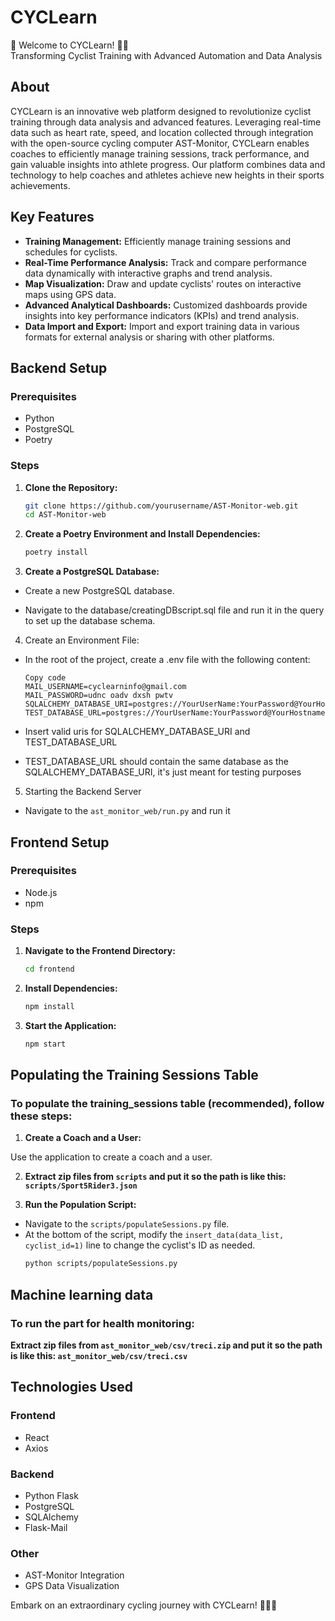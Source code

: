 # CYCLearn

🚴 Welcome to CYCLearn! 🚴‍♂️  
Transforming Cyclist Training with Advanced Automation and Data Analysis

## About

CYCLearn is an innovative web platform designed to revolutionize cyclist training through data analysis and advanced features. Leveraging real-time data such as heart rate, speed, and location collected through integration with the open-source cycling computer AST-Monitor, CYCLearn enables coaches to efficiently manage training sessions, track performance, and gain valuable insights into athlete progress. Our platform combines data and technology to help coaches and athletes achieve new heights in their sports achievements.

## Key Features

- **Training Management:** Efficiently manage training sessions and schedules for cyclists.
- **Real-Time Performance Analysis:** Track and compare performance data dynamically with interactive graphs and trend analysis.
- **Map Visualization:** Draw and update cyclists' routes on interactive maps using GPS data.
- **Advanced Analytical Dashboards:** Customized dashboards provide insights into key performance indicators (KPIs) and trend analysis.
- **Data Import and Export:** Import and export training data in various formats for external analysis or sharing with other platforms.

## Backend Setup

### Prerequisites

- Python
- PostgreSQL
- Poetry

### Steps

1. **Clone the Repository:**
   ```bash
   git clone https://github.com/yourusername/AST-Monitor-web.git
   cd AST-Monitor-web
2. **Create a Poetry Environment and Install Dependencies:**

   ```bash
   poetry install
3. **Create a PostgreSQL Database:**

- Create a new PostgreSQL database.

- Navigate to the database/creatingDBscript.sql file and run it in the query to set up the database schema.

4. Create an Environment File:

- In the root of the project, create a .env file with the following content:
   ```dotenv
   Copy code
   MAIL_USERNAME=cyclearninfo@gmail.com
   MAIL_PASSWORD=udnc oadv dxsh pwtv
   SQLALCHEMY_DATABASE_URI=postgres://YourUserName:YourPassword@YourHostname:YourPort/YourDatabaseName
   TEST_DATABASE_URL=postgres://YourUserName:YourPassword@YourHostname:YourPort/YourDatabaseName
  
- Insert valid uris for SQLALCHEMY_DATABASE_URI and TEST_DATABASE_URL

- TEST_DATABASE_URL should contain the same database as the SQLALCHEMY_DATABASE_URI, it's just meant for testing purposes

5. Starting the Backend Server
- Navigate to the `ast_monitor_web/run.py` and run it 

## Frontend Setup

### Prerequisites
- Node.js
- npm

### Steps
1. **Navigate to the Frontend Directory:**

    ```bash
    cd frontend

2. **Install Dependencies:**

    ```bash
    npm install

3. **Start the Application:**

    ```bash
    npm start

## Populating the Training Sessions Table

### To populate the training_sessions table (recommended), follow these steps:

1. **Create a Coach and a User:**

Use the application to create a coach and a user.

2. **Extract zip files from `scripts` and put it so the path is like this: `scripts/Sport5Rider3.json`**

3. **Run the Population Script:**

- Navigate to the `scripts/populateSessions.py` file.
- At the bottom of the script, modify the `insert_data(data_list, cyclist_id=1)` line to change the cyclist's ID as needed.
   ```bash
   python scripts/populateSessions.py
  
## Machine learning data

### To run the part for health monitoring:

**Extract zip files from `ast_monitor_web/csv/treci.zip` and put it so the path is like this: `ast_monitor_web/csv/treci.csv`**



## Technologies Used
### Frontend
- React
- Axios

### Backend
- Python Flask
- PostgreSQL
- SQLAlchemy
- Flask-Mail
### Other
- AST-Monitor Integration
- GPS Data Visualization

Embark on an extraordinary cycling journey with CYCLearn! 🚴‍♂️🌟